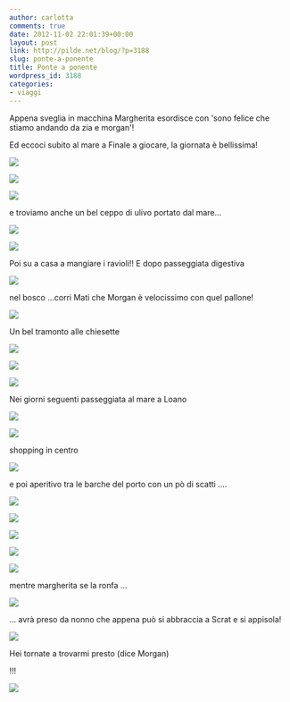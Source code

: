 ```yaml
---
author: carlotta
comments: true
date: 2012-11-02 22:01:39+00:00
layout: post
link: http://pilde.net/blog/?p=3188
slug: ponte-a-ponente
title: Ponte a ponente
wordpress_id: 3188
categories:
- viaggi
---
```


Appena sveglia in macchina Margherita esordisce con 'sono felice che stiamo andando da zia e morgan'!

Ed eccoci subito al mare a Finale a giocare, la giornata è bellissima!

![]({{baseurl}}/uploads/2012/11/giochi_spiaggia.jpg)




![]({{baseurl}}/uploads/2012/11/mare.jpg)




![]({{baseurl}}/uploads/2012/11/santa.jpg)




e troviamo anche un bel ceppo di ulivo portato dal mare...

![]({{baseurl}}/uploads/2012/11/family_mare2.jpg)




![]({{baseurl}}/uploads/2012/11/family_mare.jpg)




Poi su a casa a mangiare i ravioli!! E dopo passeggiata digestiva

![]({{baseurl}}/uploads/2012/11/panorama_p_ray.jpg)




nel bosco ...corri Mati che Morgan è velocissimo con quel pallone!

![]({{baseurl}}/uploads/2012/11/corri_mati.jpg)




Un bel tramonto alle chiesette

![]({{baseurl}}/uploads/2012/11/family_chiesette.jpg)




![]({{baseurl}}/uploads/2012/11/PIpapy.jpg)




![]({{baseurl}}/uploads/2012/11/MMM.jpg)




Nei giorni seguenti passeggiata al mare a Loano

![]({{baseurl}}/uploads/2012/11/cima.jpg)




![]({{baseurl}}/uploads/2012/11/blu.jpg)




shopping in centro

![]({{baseurl}}/uploads/2012/11/treno.jpg)




e poi aperitivo tra le barche del porto con un pò di scatti ....

![]({{baseurl}}/uploads/2012/11/ray_papy.jpg)




![]({{baseurl}}/uploads/2012/11/MPi.jpg)




![]({{baseurl}}/uploads/2012/11/Mmatipi.jpg)




![]({{baseurl}}/uploads/2012/11/Mpimatiraymorghy.jpg)


![]({{baseurl}}/uploads/2012/11/MP.jpg)




mentre margherita se la ronfa ...

![]({{baseurl}}/uploads/2012/11/marghe_ninna2.jpg)




... avrà preso da nonno che appena può si abbraccia a Scrat e si appisola!

![]({{baseurl}}/uploads/2012/11/papy_scrat.jpg)




Hei tornate a trovarmi presto (dice Morgan)


!!!

![]({{baseurl}}/uploads/2012/11/morghy_bagno.jpg)



